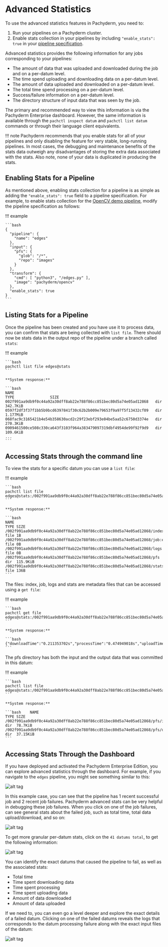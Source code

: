 # Advanced Statistics

To use the advanced statistics features in Pachyderm, you need to:

1. Run your pipelines on a Pachyderm cluster.
2. Enable stats collection in your pipelines by including
   `"enable_stats": true` in your [pipeline specification](https://docs.pachyderm.com/latest/reference/pipeline_spec/#enable-stats-optional).

Advanced statistics provides the following information for any jobs
corresponding to your pipelines:

- The amount of data that was uploaded and downloaded during the job and on a per-datum
  level.
- The time spend uploading and downloading data on a per-datum level.
- The amount of data uploaded and downloaded on a per-datum level.
- The total time spend processing on a per-datum level.
- Success/failure information on a per-datum level.
- The directory structure of input data that was seen by the job.

The primary and recommended way to view this information is via the
Pachyderm Enterprise dashboard. However, the same information is
available through the `pachctl inspect datum` and `pachctl list datum`
commands or through their language client equivalents.

!!! note
    Pachyderm recommends that you enable stats for all of your pipelines
    and only disabling the feature for very stable, long-running pipelines.
    In most cases, the debugging and maintenance benefits of the stats data
    outweigh any disadvantages of storing the extra data associated with
    the stats. Also note, none of your data is duplicated in producing the stats.

## Enabling Stats for a Pipeline

As mentioned above, enabling stats collection for a pipeline is as simple as
adding the `"enable_stats": true` field to a pipeline specification. For
example, to enable stats collection for the [OpenCV demo pipeline](../getting_started/beginner_tutorial.md),
modify the pipeline specification as follows:

!!! example

    ```bash
    {
      "pipeline": {
        "name": "edges"
      },
      "input": {
        "pfs": {
          "glob": "/*",
          "repo": "images"
        }
      },
      "transform": {
        "cmd": [ "python3", "/edges.py" ],
        "image": "pachyderm/opencv"
      },
      "enable_stats": true
    }
    ```

## Listing Stats for a Pipeline

Once the pipeline has been created and you have use it to process data,
you can confirm that stats are being collected with `list file`. There
should now be stats data in the output repo of the pipeline under a
branch called `stats`:

!!! example

    ```bash
    pachctl list file edges@stats
    ```

    **System response:**

    ```bash
    NAME                                                               TYPE                SIZE
    002f991aa9db9f0c44a92a30dff8ab22e788f86cc851bec80d5a74e05ad12868   dir                 342.7KiB
    0597f2df3f37f1bb5b9bcd6397841f30c62b2b009e79653f9a97f5f13432cf09   dir                 1.177MiB
    068fac9c3165421b4e54b358630acd2c29f23ebf293e04be5aa52c6750d3374e   dir                 270.3KiB
    0909461500ce508c330ca643f3103f964a383479097319dbf4954de99f92f9d9   dir                 109.6KiB
    ...
    ```

## Accessing Stats through the command line

To view the stats for a specific datum you can use a `list file`:

!!! example

    ```bash
    pachctl list file edges@stats:/002f991aa9db9f0c44a92a30dff8ab22e788f86cc851bec80d5a74e05ad12868
    ```

    **System response:**

    ```bash
    NAME                                                                                                   TYPE SIZE     
    /002f991aa9db9f0c44a92a30dff8ab22e788f86cc851bec80d5a74e05ad12868/index                                file 1B       
    /002f991aa9db9f0c44a92a30dff8ab22e788f86cc851bec80d5a74e05ad12868/job:e448275f92604db0aa77770bddf24610 file 0B       
    /002f991aa9db9f0c44a92a30dff8ab22e788f86cc851bec80d5a74e05ad12868/logs                                 file 0B       
    /002f991aa9db9f0c44a92a30dff8ab22e788f86cc851bec80d5a74e05ad12868/pfs                                  dir  115.9KiB 
    /002f991aa9db9f0c44a92a30dff8ab22e788f86cc851bec80d5a74e05ad12868/stats                                file 136B
    ```

The files: index, job, logs and stats are metadata files that can be accessed using a `get file`:

!!! example

    ```bash
    pachctl get file edges@stats:/002f991aa9db9f0c44a92a30dff8ab22e788f86cc851bec80d5a74e05ad12868/stats
    ```

    **System response:**

    ```bash    {"downloadTime":"0.211353702s","processTime":"0.474949018s","uploadTime":"0.567586547s","downloadBytes":"80588","uploadBytes":"38046"}
    ```

The pfs directory has both the input and the output data that was committed in this datum:

!!! example

    ```bash
    pachctl list file edges@stats:/002f991aa9db9f0c44a92a30dff8ab22e788f86cc851bec80d5a74e05ad12868/pfs
    ```

    **System response:**

    ```bash    NAME                                                                         TYPE SIZE     
    /002f991aa9db9f0c44a92a30dff8ab22e788f86cc851bec80d5a74e05ad12868/pfs/images dir  78.7KiB  
    /002f991aa9db9f0c44a92a30dff8ab22e788f86cc851bec80d5a74e05ad12868/pfs/out    dir  37.15KiB
    ```

## Accessing Stats Through the Dashboard

If you have deployed and activated the Pachyderm Enterprise
Edition, you can explore advanced statistics through the dashboard. For example, if you
navigate to the `edges` pipeline, you might see something similar to this:

![alt tag](../assets/images/stats1.png)

In this example case, you can see that the pipeline has 1 recent successful
job and 2 recent job failures. Pachyderm advanced stats can be very helpful
in debugging these job failures. When you click on one of the job failures,
can see general stats about the failed job, such as total time, total data
upload/download, and so on:

![alt tag](../assets/images/stats2.png)

To get more granular per-datum stats, click on the `41 datums total`, to get
the following information:

![alt tag](../assets/images/stats3.png)

You can identify the exact datums that caused the pipeline to fail, as well
as the associated stats:

- Total time
- Time spent downloading data
- Time spent processing
- Time spent uploading data
- Amount of data downloaded
- Amount of data uploaded

If we need to, you can even go a level deeper and explore the exact details
of a failed datum. Clicking on one of the failed datums reveals the logs
that corresponds to the datum processing failure along with the exact input
files of the datum:

![alt tag](../assets/images/stats4.png)
